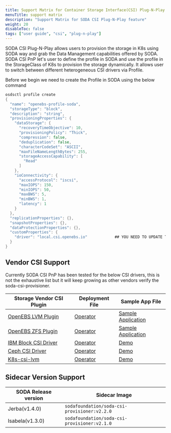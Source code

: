 ```yaml
---
title: Support Matrix for Container Storage Interface(CSI) Plug-N-Play 
menuTitle: support matrix 
description: "Support Matrix for SODA CSI Plug-N-Play feature"
weight: 20
disableToc: false
tags: ["user guide", "csi", "plug-n-play"] 
---
```


SODA CSI Plug-N-Play allows users to provision the storage in K8s using SODA way and grab the Data Management capabilities offered by SODA.
SODA CSI PnP let's user to define the profile in SODA and use the profile in the StorageClass of K8s to provision the storage 
dynamically. It allows user to switch between different heterogeneous CSI drivers via Profile.
    
Before we begin we need to create the Profile in SODA using the below command
```go
osdsctl profile create
{
  "name": "openebs-profile-soda",
  "storageType": "block",
  "description": "string",
  "provisioningProperties": {
    "dataStorage": {
      "recoveryTimeObjective": 10,
      "provisioningPolicy": "Thick",
      "compression": false,
      "deduplication": false,
      "characterCodeSet": "ASCII",
      "maxFileNameLengthBytes": 255,
      "storageAccessCapability": [
        "Read"
      ]
    },
    "ioConnectivity": {
      "accessProtocol": "iscsi",
      "maxIOPS": 150,
      "minIOPS": 50,
      "maxBWS": 5,
      "minBWS": 1,
      "latency": 1
    }
  },
  "replicationProperties": {},
  "snapshotProperties": {},
  "dataProtectionProperties": {},
  "customProperties": {
    "driver": "local.csi.openebs.io"            ## YOU NEED TO UPDATE THE DRIVER WITH VENDOR DRIVER NAME
  }
}
```
## Vendor CSI Support
Currently SODA CSI PnP has been tested for the below CSI drivers, this is not the exhaustive list but it will keep growing as other vendors verify the soda-csi-provisioner.


<table>
   <thead>
      <tr>
         <th>Storage Vendor CSI Plugin</th>
         <th>Deployment File</th>
         <th>Sample App File</th>
      </tr>
   </thead>
   <tbody>
      <tr>
         <td><a href="https://github.com/openebs/lvm-localpv">OpenEBS LVM Plugin</a></td>
         <td><a href="https://github.com/asifdxtreme/soda-ucp/blob/main/examples/openebs/driver/lvm-operator.yaml">Operator</a> </td>
         <td><a href="https://github.com/asifdxtreme/soda-ucp/blob/main/examples/openebs/app/app.yaml">Sample Application</a></td>
      </tr>
      <tr>
         <td><a href="https://github.com/openebs/zfs-localpv"> OpenEBS ZFS Plugin</a></td>
         <td><a href="https://github.com/asifdxtreme/soda-ucp/blob/main/examples/openebs/driver/zfs-operator.yaml">Operator</a></td>
         <td><a href="https://github.com/asifdxtreme/soda-ucp/blob/main/examples/openebs/app/app.yaml">Sample Application</a></td>
      </tr>
      <tr>
         <td><a href="https://github.com/IBM/ibm-block-csi-driver"> IBM Block CSI Driver</a></td>
         <td><a href="https://github.com/sodafoundation/examples/tree/master/soda-csi-plug-n-play-poc/deploy/kubernetes/ibm">Operator</a></td>
         <td><a href="https://github.com/sodafoundation/examples/tree/master/soda-csi-plug-n-play-poc/deploy/kubernetes/demo">Demo</a></td>
      </tr>
      <tr>
         <td><a href="https://github.com/ceph/ceph-csi"> Ceph CSI Driver</a></td>
         <td><a href="https://github.com/sodafoundation/examples/tree/master/soda-csi-plug-n-play-poc/deploy/kubernetes/cephcsi/rbd">Operator</a></td>
         <td><a href="https://github.com/sodafoundation/examples/tree/master/soda-csi-plug-n-play-poc/deploy/kubernetes/demo">Demo</a></td>
      </tr>
      <tr>
         <td><a href="https://github.com/wavezhang/k8s-csi-lvm">K8s-csi-lvm</a></td>
         <td><a href="https://github.com/sodafoundation/examples/tree/master/soda-csi-plug-n-play-poc/deploy/kubernetes/lvm">Operator</a></td>
         <td><a href="https://github.com/sodafoundation/examples/tree/master/soda-csi-plug-n-play-poc/deploy/kubernetes/demo">Demo</a></td>
      </tr>
   </tbody>
</table>


## Sidecar Version Support

|  SODA Release version   |            Sidecar Image                     |
|-------------------------|----------------------------------------------|
|Jerba(v1.4.0)            | `sodafoundation/soda-csi-provisioner:v2.2.0` |
|Isabela(v1.3.0)          | `sodafoundation/soda-csi-provisioner:v2.1.0` |
